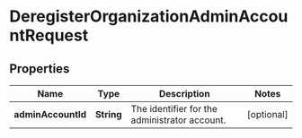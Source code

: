 

# DeregisterOrganizationAdminAccountRequest


## Properties

| Name | Type | Description | Notes |
|------------ | ------------- | ------------- | -------------|
|**adminAccountId** | **String** |  The identifier for the administrator account.  |  [optional] |



